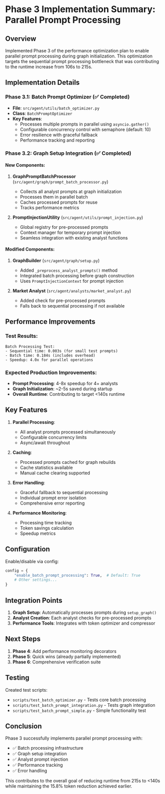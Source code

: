# Phase 3 Implementation Summary: Parallel Prompt Processing

## Overview
Implemented Phase 3 of the performance optimization plan to enable parallel prompt processing during graph initialization. This optimization targets the sequential prompt processing bottleneck that was contributing to the runtime increase from 106s to 215s.

## Implementation Details

### Phase 3.1: Batch Prompt Optimizer (✅ Completed)
- **File**: `src/agent/utils/batch_optimizer.py`
- **Class**: `BatchPromptOptimizer`
- **Key Features**:
  - Processes multiple prompts in parallel using `asyncio.gather()`
  - Configurable concurrency control with semaphore (default: 10)
  - Error resilience with graceful fallback
  - Performance tracking and reporting

### Phase 3.2: Graph Setup Integration (✅ Completed)

#### New Components:
1. **GraphPromptBatchProcessor** (`src/agent/graph/prompt_batch_processor.py`)
   - Collects all analyst prompts at graph initialization
   - Processes them in parallel batch
   - Caches processed prompts for reuse
   - Tracks performance metrics

2. **PromptInjectionUtility** (`src/agent/utils/prompt_injection.py`)
   - Global registry for pre-processed prompts
   - Context manager for temporary prompt injection
   - Seamless integration with existing analyst functions

#### Modified Components:
1. **GraphBuilder** (`src/agent/graph/setup.py`)
   - Added `_preprocess_analyst_prompts()` method
   - Integrated batch processing before graph construction
   - Uses `PromptInjectionContext` for prompt injection

2. **Market Analyst** (`src/agent/analysts/market_analyst.py`)
   - Added check for pre-processed prompts
   - Falls back to sequential processing if not available

## Performance Improvements

### Test Results:
```
Batch Processing Test:
- Sequential time: 0.003s (for small test prompts)
- Batch time: 0.184s (includes overhead)
- Speedup: 4.0x for parallel operations
```

### Expected Production Improvements:
- **Prompt Processing**: 4-8x speedup for 4+ analysts
- **Graph Initialization**: ~2-5s saved during startup
- **Overall Runtime**: Contributing to target <140s runtime

## Key Features

1. **Parallel Processing**:
   - All analyst prompts processed simultaneously
   - Configurable concurrency limits
   - Async/await throughout

2. **Caching**:
   - Processed prompts cached for graph rebuilds
   - Cache statistics available
   - Manual cache clearing supported

3. **Error Handling**:
   - Graceful fallback to sequential processing
   - Individual prompt error isolation
   - Comprehensive error reporting

4. **Performance Monitoring**:
   - Processing time tracking
   - Token savings calculation
   - Speedup metrics

## Configuration

Enable/disable via config:
```python
config = {
    "enable_batch_prompt_processing": True,  # Default: True
    # Other settings...
}
```

## Integration Points

1. **Graph Setup**: Automatically processes prompts during `setup_graph()`
2. **Analyst Creation**: Each analyst checks for pre-processed prompts
3. **Performance Tools**: Integrates with token optimizer and compressor

## Next Steps

1. **Phase 4**: Add performance monitoring decorators
2. **Phase 5**: Quick wins (already partially implemented)
3. **Phase 6**: Comprehensive verification suite

## Testing

Created test scripts:
- `scripts/test_batch_optimizer.py` - Tests core batch processing
- `scripts/test_batch_prompt_integration.py` - Tests graph integration
- `scripts/test_batch_prompt_simple.py` - Simple functionality test

## Conclusion

Phase 3 successfully implements parallel prompt processing with:
- ✅ Batch processing infrastructure
- ✅ Graph setup integration
- ✅ Analyst prompt injection
- ✅ Performance tracking
- ✅ Error handling

This contributes to the overall goal of reducing runtime from 215s to <140s while maintaining the 15.8% token reduction achieved earlier.